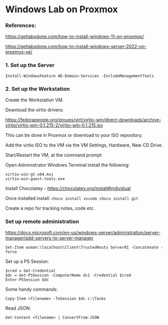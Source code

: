 # Windows Lab on Proxmox

### References:
https://getlabsdone.com/how-to-install-windows-11-on-proxmox/

https://getlabsdone.com/how-to-install-windows-server-2022-on-proxmox-ve/

### 1. Set up the Server

```
Install-WindowsFeature AD-Domain-Services -IncludeManagementTools
```

### 2. Set up the Workstation

Create the Workstation VM.

Download the virtio drivers:

https://fedorapeople.org/groups/virt/virtio-win/direct-downloads/archive-virtio/virtio-win-0.1.215-2/virtio-win-0.1.215.iso

This can be done in Proxmox or download to your ISO repository.

Add the virtio ISO to the VM via the VM Settings, Hardware, New CD Drive.

Start/Restart the VM, at the command prompt

Open Administrator Windows Terminal install the following:
```
virtio-win-gt-x64.msi
virtio-win-guest-tools.exe
```

Install Chocolatey - https://chocolatey.org/install#individual

Once installed install:
    ```
    choco install vscode
    choco install git
    ```

Create a repo for tracking notes, code etc.

### Set up remote administration

https://docs.microsoft.com/en-us/windows-server/administration/server-manager/add-servers-to-server-manager

```
Set-Item wsman:\localhost\Client\TrustedHosts Server01 -Concatenate -force
```

Set up a PS Session:

```
$cred = Get-Credential
$dc = Get-PSSession -ComputerName dc1 -Credential $cred
Enter-PSSession $dc
```

Some handy commands:

```
Copy-Item <filename> -ToSession $dc c:\Tasks
```

Read JSON:
```
Get-Content <filename> | ConvertFrom-JSON
```
